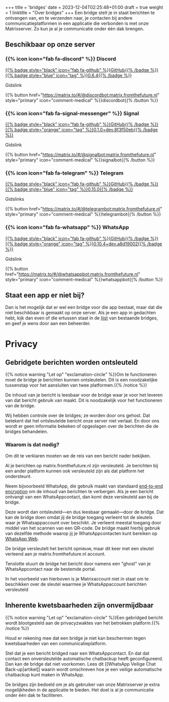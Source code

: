 +++
title = 'bridges'
date = 2023-12-04T02:25:48+01:00
draft = true
weight = 1
linktitle = "Over bridges"
+++
Een bridge stelt je in staat berichten te ontvangen van, en te verzenden naar, je contacten bij andere communicatieplatformen in een applicatie die verbonden is met onze Matrixserver. Zo kun je al je communicatie onder één dak brengen.

## Beschikbaar op onze server

### {{% icon icon="fab fa-discord" %}} Discord

[{{% badge style="black" icon="fab fa-github" %}}GitHub{{% /badge %}}](https://github.com/mautrix/discord)
[{{% badge style="blue" icon="tag" %}}0.6.4{{% /badge %}}](https://github.com/mautrix/discord/releases/v0.6.4)

Gidslink

{{% button href="https://matrix.to/#/@discordbot:matrix.fromthefuture.nl" style="primary" icon="comment-medical" %}}discordbot{{% /button %}}

### {{% icon icon="fab fa-signal-messenger" %}} Signal

[{{% badge style="black" icon="fab fa-github" %}}GitHub{{% /badge %}}](https://github.com/mautrix/signalgo)
[{{%  badge style="orange" icon="tag" %}}0.1.0+dev.8f3f50eb{{% /badge %}}](https://github.com/mautrix/signalgo/commit/8f3f50eb87b0a81840e72c1e8b011d90b09af63d)

Gidslink

{{% button href="https://matrix.to/#/@signalbot:matrix.fromthefuture.nl" style="primary" icon="comment-medical" %}}signalbot{{% /button %}}

### {{% icon icon="fab fa-telegram" %}} Telegram

[{{% badge style="black" icon="fab fa-github" %}}GitHub{{% /badge %}}](https://github.com/mautrix/telegram)
[{{%  badge style="blue" icon="tag" %}}0.15.0{{% /badge %}}](https://github.com/mautrix/telegram/releases/tag/v0.15.0)

Gidslinks

{{% button href="https://matrix.to/#/@telegrambot:matrix.fromthefuture.nl" style="primary" icon="comment-medical" %}}telegrambot{{% /button %}}

### {{% icon icon="fab fa-whatsapp" %}} WhatsApp

[{{% badge style="black" icon="fab fa-github" %}}GitHub{{% /badge %}}](https://github.com/mautrix/whatsapp)
[{{%  badge style="orange" icon="tag" %}}0.10.4+dev.a8d19002{{% /badge %}}](https://github.com/mautrix/whatsapp/commit/a8d1900203cfe3d9b7158edfdddc81f2dc7ce4e0)

Gidslink

{{% button href="https://matrix.to/#/@whatsappbot:matrix.fromthefuture.nl" style="primary" icon="comment-medical" %}}whatsappbot{{% /button %}}

## Staat een app er niet bij?
Dan is het mogelijk dat er wel een bridge voor die app bestaat, maar dat die niet beschikbaar is gemaakt op onze server. Als je een app in gedachten hebt, kijk dan even of die ertussen staat in de [lijst](https://matrix.org/ecosystem/bridges/) van bestaande bridges, en geef je wens door aan een beheerder.

# Privacy
## Gebridgete berichten worden ontsleuteld

{{% notice warning "Let op" "exclamation-circle" %}}Om te functioneren moet de bridge je berichten kunnen ontsleutelen. Dit is een noodzakelijke tussenstap voor het aansluiten van twee platformen.{{% /notice %}}

De inhoud van je bericht is leesbaar voor de bridge waar je voor het leveren van dat bericht gebruik van maakt. Dit is noodzakelijk voor het functioneren van de bridge.

Wij hebben controle over de bridges; ze worden door ons gehost. Dat betekent dat het ontsleutelde bericht onze server niet verlaat. En door ons wordt er geen informatie bekeken of opgeslagen over de berichten die de bridges behandelen.

### Waarom is dat nodig?
Om dit te verklaren moeten we de reis van een bericht nader bekijken.

Al je berichten op matrix.fromthefuture.nl zijn versleuteld. Je berichten bij een ander platform kunnen ook versleuteld zijn als dat platform het ondersteunt.

Neem bijvoorbeeld WhatsApp, die gebruik maakt van standaard [end-to-end encryption](https://www.ibm.com/topics/end-to-end-encryption) om de inhoud van berichten te verbergen. Als je een bericht ontvangt van een WhatsAppcontact, dan komt deze versleuteld aan bij de bridge.

Deze wordt dan ontsleuteld—en dus leesbaar gemaakt—door de bridge. Dat kan de bridge doen omdat jij de bridge toegang verleent tot de sleutels waar je Whatsappaccount over beschikt. Je verleent meestal toegang door middel van het scannen van een QR-code. De bridge maakt hierbij gebruik van dezelfde methode waarop jij je WhatsAppcontacten kunt bereiken op [WhatsApp Web](https://web.whatsapp.com).

De bridge versleutelt het bericht opnieuw, maar dit keer met een sleutel verleend aan je matrix.fromthefuture.nl account.

Tenslotte stuurt de bridge het bericht door namens een "ghost" van je WhatsAppcontact naar de bestemde portal.

In het voorbeeld van hierboven is je Matrixaccount niet in staat om te beschikken over de sleutel waarmee je WhatsAppaccount berichten versleuteld

## Inherente kwetsbaarheden zijn onvermijdbaar 

{{% notice warning "Let op" "exclamation-circle" %}}Een gebridged bericht wordt blootgesteld aan de privacyzwaktes van het betrokken platform.{{% /notice %}}

Houd er rekening mee dat een bridge je niet kan beschermen tegen kwetsbaarheden van een communicatieplatform.

Stel dat je een bericht bridged naar een WhatsAppcontact. En dat dat contact een onversleutelde automatische chatbackup heeft geconfigureerd. Dan kan de bridge dat niet voorkomen. Lees dit [[WhatsApp Veilige Chat Back-up|artikel]] waarin wordt omschreven hoe je een veilige automatische chatbackup kunt maken in WhatsApp.

De bridges zijn bedoeld om je als gebruiker van onze Matrixserver je extra mogelijkheden in de applicatie te bieden. Het doel is al je communicatie onder één dak te faciliteren.